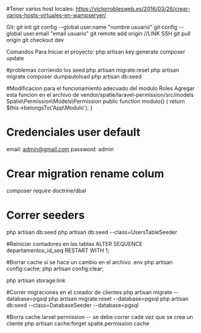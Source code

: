 #Tener varios host locales:
https://victorroblesweb.es/2016/03/26/crear-varios-hosts-virtuales-en-wampserver/

Git:
git init 
git config --global user.name "nombre usuario"
git config --global user.email "email usuario"
git remote add origin //LINK SSH
git pull origin
git checkout dev

Comandos Para Iniciar el proyecto:
php artisan key:generate
composer update 

#problemas corriendo los seed
php artisan migrate:reset
php artisan migrate
composer dumpautoload
php artisan db:seed 


#Modificacion para el funcionamiento adecuado del modulo Roles
Agregar esta funcion en el archivo de vendor/spatie/laravel-permission/src/models Spatie\Permission\Models\Permission
public function modulo()
    {
        return $this->belongsTo('App\Modulo');
    }


# Credenciales user default
email: admin@gmail.com
password: admin

# Crear migration rename colum 
composer require doctrine/dbal

# Correr seeders
php artisan db:seed
php artisan db:seed --class=UsersTableSeeder

#Reiniciar contadores en las tablas
ALTER SEQUENCE departamentos_id_seq RESTART WITH 1; 

#Borrar cache si se hace un cambio en el archivo .env
php artisan config:cache;
php artisan config:clear;

php artisan storage:link


#Correr migraciones en el creador de clientes
php artisan migrate --database=pgsql
php artisan migrate:reset --database=pgsql
php artisan db:seed --class=DatabaseSeeder --database=pgsql

#Borra cache larvel permission -- se debe correr cade vez que se crea un cliente
php artisan cache:forget spatie.permission.cache